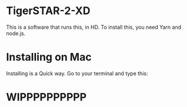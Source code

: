 # TigerSTAR-2-XD
This is a software that runs this, in HD. 
To install this, you need Yarn and node.js.


# Installing on Mac
Installing is a Quick way. 
Go to your terminal and type this: 


# WIPPPPPPPPPP
